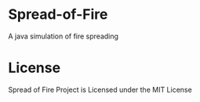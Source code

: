 Spread-of-Fire
==============

A java simulation of fire spreading

License
==============
Spread of Fire Project is Licensed under the MIT License
